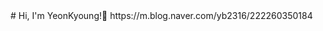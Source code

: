<!-- ## Hi there 👋 --!>

# Hi, I'm YeonKyoung!👋
<!-- 
---
[![Hits Badge](https://hits.seeyoufarm.com/api/count/incr/badge.svg?url=https%3A%2F%2Fgithub.com%2FYEON-EVE%2Fhit-counter&count_bg=%23FFCEFB&title_bg=%237F26DE&icon=linux.svg&icon_color=%23E7E7E7&title=hits&edge_flat=false)](https://hits.seeyoufarm.com)

[![github stats](https://github-readme-stats.vercel.app/api?username=YEON-EVE&count_private=0&custom_title=YEON's GitHub stats)](https://github.com/anuraghazra/github-readme-stats)

--!>

<!--
**YEON-EVE/YEON-EVE** is a ✨ _special_ ✨ repository because its `README.md` (this file) appears on your GitHub profile.

Here are some ideas to get you started:

- 🔭 I’m currently working on ...
- 🌱 I’m currently learning ...
- 👯 I’m looking to collaborate on ...
- 🤔 I’m looking for help with ...
- 💬 Ask me about ...
- 📫 How to reach me: ...
- 😄 Pronouns: ...
- ⚡ Fun fact: ...
-->

<ref>
https://m.blog.naver.com/yb2316/222260350184

